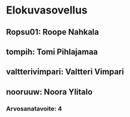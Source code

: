 # Elokuvasovellus

## Ropsu01: Roope Nahkala

## tompih: Tomi Pihlajamaa

## valtterivimpari: Valtteri Vimpari

## nooruuw: Noora Ylitalo

### Arvosanatavoite: 4